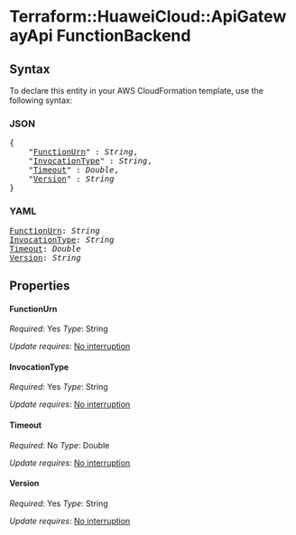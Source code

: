 # Terraform::HuaweiCloud::ApiGatewayApi FunctionBackend

## Syntax

To declare this entity in your AWS CloudFormation template, use the following syntax:

### JSON

<pre>
{
    "<a href="#functionurn" title="FunctionUrn">FunctionUrn</a>" : <i>String</i>,
    "<a href="#invocationtype" title="InvocationType">InvocationType</a>" : <i>String</i>,
    "<a href="#timeout" title="Timeout">Timeout</a>" : <i>Double</i>,
    "<a href="#version" title="Version">Version</a>" : <i>String</i>
}
</pre>

### YAML

<pre>
<a href="#functionurn" title="FunctionUrn">FunctionUrn</a>: <i>String</i>
<a href="#invocationtype" title="InvocationType">InvocationType</a>: <i>String</i>
<a href="#timeout" title="Timeout">Timeout</a>: <i>Double</i>
<a href="#version" title="Version">Version</a>: <i>String</i>
</pre>

## Properties

#### FunctionUrn

_Required_: Yes
_Type_: String

_Update requires_: [No interruption](https://docs.aws.amazon.com/AWSCloudFormation/latest/UserGuide/using-cfn-updating-stacks-update-behaviors.html#update-no-interrupt)

#### InvocationType

_Required_: Yes
_Type_: String

_Update requires_: [No interruption](https://docs.aws.amazon.com/AWSCloudFormation/latest/UserGuide/using-cfn-updating-stacks-update-behaviors.html#update-no-interrupt)

#### Timeout

_Required_: No
_Type_: Double

_Update requires_: [No interruption](https://docs.aws.amazon.com/AWSCloudFormation/latest/UserGuide/using-cfn-updating-stacks-update-behaviors.html#update-no-interrupt)

#### Version

_Required_: Yes
_Type_: String

_Update requires_: [No interruption](https://docs.aws.amazon.com/AWSCloudFormation/latest/UserGuide/using-cfn-updating-stacks-update-behaviors.html#update-no-interrupt)

